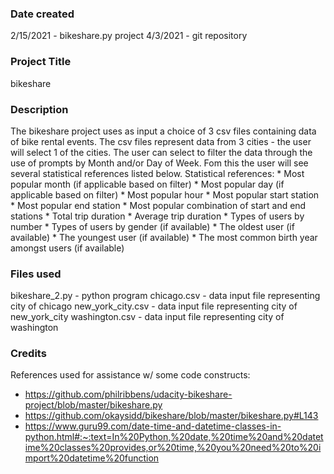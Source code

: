 ### Date created
2/15/2021 - bikeshare.py project
4/3/2021 - git repository

### Project Title
bikeshare

### Description
The bikeshare project uses as input a choice of 3 csv files containing data of bike rental events.  The csv files represent data from 3 cities - the user will select 1 of the cities.  The user can select to filter the data through the use of prompts by Month and/or Day of Week.  Fom this the user will see several statistical references listed below.
Statistical references:
    * Most popular month (if applicable based on filter)
    * Most popular day (if applicable based on filter)
    * Most popular hour
    * Most popular start station
    * Most popular end station
    * Most popular combination of start and end stations
    * Total trip duration
    * Average trip duration
    * Types of users by number
    * Types of users by gender (if available)
    * The oldest user (if available)
    * The youngest user (if available)
    * The most common birth year amongst users (if available)


### Files used
bikeshare_2.py - python program
chicago.csv - data input file representing city of chicago
new_york_city.csv - data input file representing city of new_york_city
washington.csv - data input file representing city of washington

### Credits
References used for assistance w/ some code constructs:
* https://github.com/philribbens/udacity-bikeshare-project/blob/master/bikeshare.py
* https://github.com/okaysidd/bikeshare/blob/master/bikeshare.py#L143
* https://www.guru99.com/date-time-and-datetime-classes-in-python.html#:~:text=In%20Python,%20date,%20time%20and%20datetime%20classes%20provides,or%20time,%20you%20need%20to%20import%20datetime%20function



